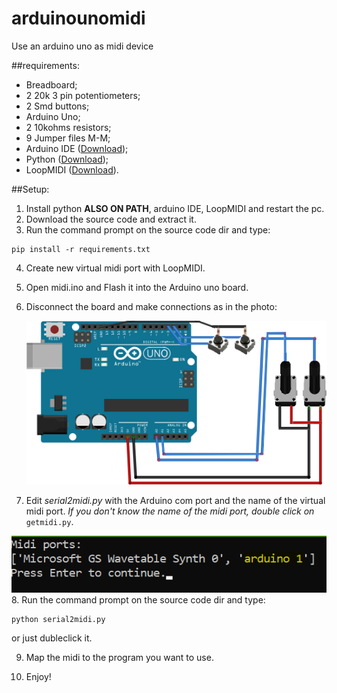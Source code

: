 # arduinounomidi
Use an arduino uno as midi device

##requirements:
* Breadboard;
* 2 20k 3 pin potentiometers;
* 2 Smd buttons;
* Arduino Uno;
* 2 10kohms resistors;
* 9 Jumper files M-M;
* Arduino IDE ([Download](https://www.arduino.cc/en/software));
* Python ([Download](https://www.python.org/downloads/));
* LoopMIDI ([Download](https://www.tobias-erichsen.de/software/loopmidi.html)).

##Setup:

1. Install python **ALSO ON PATH**, arduino IDE, LoopMIDI and restart the pc.
2. Download the source code and extract it.
3. Run the command prompt on the source code dir and type:
 ```
pip install -r requirements.txt

```
4. Create new virtual midi port with LoopMIDI.
5. Open midi.ino and Flash it into the Arduino uno board.
6. Disconnect the board and make connections as in the photo:
   
   ![connections](https://github.com/CaliPanni/arduinounomidi/blob/main/circuito_potenziometro.png?raw=true)
7. Edit *serial2midi.py* with the Arduino com port and the name of the virtual midi port.
  *If you don't know the name of the midi port, double click on* `getmidi.py`.

  ![getmidy.py](https://github.com/CaliPanni/arduinounomidi/blob/main/getmidi.png?raw=true)
8. Run the command prompt on the source code dir and type:
 ```
python serial2midi.py

```
or just dubleclick it.

9. Map the midi to the program you want to use.

10. Enjoy!
